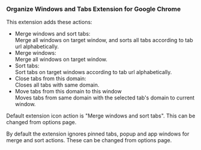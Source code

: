 ### Organize Windows and Tabs Extension for Google Chrome

This extension adds these actions:
* Merge windows and sort tabs:    
  Merge all windows on target window, and sorts all tabs according to tab url alphabetically.
* Merge windows:    
  Merge all windows on target window.
* Sort tabs:    
  Sort tabs on target windows according to tab url alphabetically.
* Close tabs from this domain:    
  Closes all tabs with same domain.
* Move tabs from this domain to this window    
  Moves tabs from same domain with the selected tab's domain to current window.

Default extension icon action is "Merge windows and sort tabs". This can be changed from options page.

By default the extension ignores pinned tabs, popup and app windows for merge and sort actions. These can be changed from options page.
